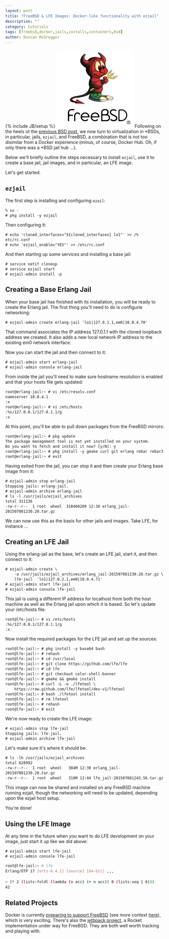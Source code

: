 ```yaml
---
layout: post
title: "FreeBSD & LFE Images: Docker-like functionality with ezjail"
description: ""
category: tutorials
tags: [freebsd,docker,jails,installs,containers,bsd]
author: Duncan McGreggor
---
```

{% include JB/setup %}
<a href="/assets/images/posts/freebsd-logo.jpg"><img class="left thumb" src="/assets/images/posts/freebsd-logo.jpg" /></a>Following
on the heels ot the
[previous BSD post](/tutorials/2015/07/08/1349-dragonflybsd--lfe/), we now turn
to virtualization in *BSDs, in particular, jails, ``ezjail``, and FreeBSD, a
combination that is not too disimilar from a Docker experience (minus, of
course, Docker Hub. Oh, if only there was a *BSD jail hub ...).

Below we'll briefly outline the steps necessary to install ``ezjail``, use it
to create a base jail, jail images, and in particular, an LFE image.

Let's get started.

## ``ezjail``

The first step is installing and configuring ``ezail``:

```
% su -
# pkg install -y ezjail
```

Then configuring it:

```
# echo 'cloned_interfaces="${cloned_interfaces} lo1"' >> /% etc/rc.conf
# echo 'ezjail_enable="YES"' >> /etc/rc.conf
```

And then starting up some services and installing a base jail:

```
# service netif cloneup
# service ezjail start
# ezjail-admin install -p
```

## Creating a Base Erlang Jail

When your base jail has finished with its installation, you will be ready to
create the Erlang jail. The first thing you'll need to do is configurie
networking:

```
# ezjail-admin create erlang-jail 'lo1|127.0.1.1,em0|10.0.4.70'
```

That command associates the IP address 127.0.1.1 with the cloned loopback
address we created. It also adds a new local network IP address to the existing
em0 network interface.

Now you can start the jail and then connect to it:

```
# ezjail-admin start erlang-jail
# ezjail-admin console erlang-jail
```

From inside the jail you'll need to make sure hostname resolution is enabled
and that your hosts file gets updated:

```
root@erlang-jail:~ # vi /etc/resolv.conf
nameserver 10.0.4.1
:x
root@erlang-jail:~ # vi /etc/hosts
:%s/127.0.0.1/127.0.1.1/g
:x
```

At this point, you'll be able to pull down packages from the FreeBSD mirrors:

```
root@erlang-jail:~ # pkg update
The package management tool is not yet installed on your system.
Do you want to fetch and install it now? [y/N]: y
root@erlang-jail:~ # pkg install -y gmake curl git erlang rebar rebar3
root@erlang-jail:~ # exit
```

Having exited from the jail, you can stop it and then create your Erlang base
image from it:

```
# ezjail-admin stop erlang-jail
Stopping jails: erlang-jail.
# ezjail-admin archive erlang-jail
# ls -l /usr/jails/ezjail_archives
total 311136
-rw-r--r--  1 root  wheel  318460289 12:30 erlang_jail-201507081230.20.tar.gz
```

We can now use this as the basis for other jails and images. Take LFE, for
instance ...

## Creating an LFE Jail

Using the erlang-jail as the base, let's create an LFE jail, start it, and then
connect to it:

```
# ezjail-admin create \
    -a /usr/jails/ezjail_archives/erlang_jail-201507081230.20.tar.gz \
    lfe-jail  'lo1|127.0.2.1,em0|10.0.4.71'
# ezjail-admin start lfe-jail
# ezjail-admin console lfe-jail
```

This jail is using a different IP address for localhost from both the host
machine as well as the Erlang jail upon which it is based. So let's update your
/etc/hosts file:

```
root@lfe-jail:~ # vi /etc/hosts
:%s/127.0.0.1/127.0.1.1/g
:x
```

Now install the required packages for the LFE jail and set up the sources:

```
root@lfe-jail:~ # pkg install -y base64 bash
root@lfe-jail:~ # rehash
root@lfe-jail:~ # cd /usr/local
root@lfe-jail:~ # git clone https://github.com/lfe/lfe
root@lfe-jail:~ # cd lfe
root@lfe-jail:~ # git checkout color-shell-banner
root@lfe-jail:~ # gmake && gmake install
root@lfe-jail:~ # curl -L -o ./lfetool \
    https://raw.github.com/lfe/lfetool/dev-v1/lfetool
root@lfe-jail:~ # bash ./lfetool install
root@lfe-jail:~ # rm lfetool
root@lfe-jail:~ # rehash
root@lfe-jail:~ # exit
```

We're now ready to create the LFE image:

```
# ezjail-admin stop lfe-jail
Stopping jails: lfe-jail.
# ezjail-admin archive lfe-jail
```

Let's make sure it's where it should be:

```
# ls -lh /usr/jails/ezjail_archives
total 628992
-rw-r--r--  1 root  wheel   304M 12:30 erlang_jail-201507081230.20.tar.gz
-rw-r--r--  1 root  wheel   310M 12:44 lfe_jail-201507081243.56.tar.gz
```

This image can now be shared and installed on any FreeBSD machine running
ezjail, though the networking will need to be updated, depending upon the
ezjail host setup.

You're done!

## Using the LFE Image

At any time in the future when you want to do LFE development on your image,
just start it up like we did above:

```
# ezjail-admin start lfe-jail
# ezjail-admin console lfe-jail
```

```bash
root@lfe-jail:~ # lfe
Erlang/OTP 17 [erts-6.4.1] [source] [64-bit] ,,,

> (* 2 (lists:foldl (lambda (n acc) (+ n acc)) 0 (lists:seq 1 6)))
42
```

## Related Projects

Docker is currently [preparing to support FreeBSD](https://github.com/docker/docker/pull/13542)
(see more context [here](https://github.com/docker/docker/pull/5467)), which is
very exciting. There's also the [jetbpack project](https://github.com/3ofcoins/jetpack),
a Rocket implementation under way for FreeBSD. They are both well worth
tracking and playing with.
